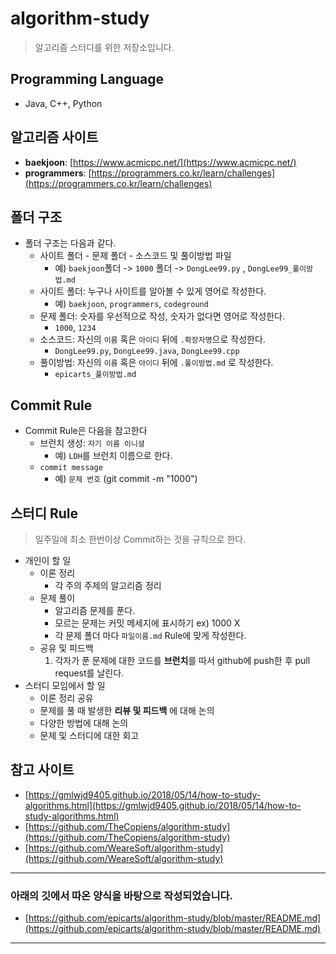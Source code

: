 # algorithm-study

> 알고리즘 스터디를 위한 저장소입니다.

## Programming Language

- Java, C++, Python

## 알고리즘 사이트

- **baekjoon**: [https://www.acmicpc.net/](https://www.acmicpc.net/)
- **programmers**: [https://programmers.co.kr/learn/challenges](https://programmers.co.kr/learn/challenges)

## 폴더 구조

- 폴더 구조는 다음과 같다.
    - 사이트 폴더 - 문제 폴더 - 소스코드 및 풀이방법 파일
        - 예) `baekjoon`폴더 -> `1000` 폴더 -> `DongLee99.py` , `DongLee99_풀이방법.md`
    - 사이트 폴더: 누구나 사이트를 알아볼 수 있게 영어로 작성한다.
        - 예) `baekjoon`, `programmers`, `codeground`
    - 문제 폴더: 숫자를 우선적으로 작성, 숫자가 없다면 영어로 작성한다.
        - `1000`, `1234`
    - 소스코드: 자신의 `이름` 혹은 `아이디` 뒤에 `.확장자명`으로 작성한다.
        - `DongLee99.py`, `DongLee99.java`, `DongLee99.cpp`
    - 풀이방법: 자신의 `이름` 혹은 `아이디` 뒤에 `.풀이방법.md` 로 작성한다.
        - `epicarts_풀이방법.md`

## Commit Rule

- Commit Rule은 다음을 참고한다
    - 브런치 생성: `자기 이름 이니셜`
        - 예) `LDH`를 브런치 이름으로 한다.
    - `commit message`
        - 예) `문제 번호` (git commit -m "1000")

## 스터디 Rule

> 일주일에 최소 한번이상 Commit하는 것을 규칙으로 한다.

- 개인이 할 일
    - 이론 정리
        - 각 주의 주제의 알고리즘 정리
    - 문제 풀이
        - 알고리즘 문제를 푼다.
        - 모르는 문제는 커밋 메세지에 표시하기 ex) 1000 X
        - 각 문제 폴더 마다 `파일이름.md` Rule에 맞게 작성한다.
    - 공유 및 피드백
        1. 각자가 푼 문제에 대한 코드를 **브런치**를 따서 github에 push한 후 pull request를 날린다.
- 스터디 모임에서 할 일
    - 이론 정리 공유
    - 문제를 풀 때 발생한 **리뷰 및 피드백** 에 대해 논의
    - 다양한 방법에 대해 논의
    - 문제 및 스터디에 대한 회고

## 참고 사이트

- [https://gmlwjd9405.github.io/2018/05/14/how-to-study-algorithms.html](https://gmlwjd9405.github.io/2018/05/14/how-to-study-algorithms.html)
- [https://github.com/TheCopiens/algorithm-study](https://github.com/TheCopiens/algorithm-study)
- [https://github.com/WeareSoft/algorithm-study](https://github.com/WeareSoft/algorithm-study)

---

### 아래의 깃에서 따온 양식을 바탕으로 작성되었습니다.

- [https://github.com/epicarts/algorithm-study/blob/master/README.md](https://github.com/epicarts/algorithm-study/blob/master/README.md)

---
